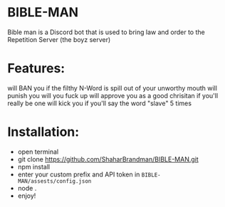 # BIBLE-MAN

Bible man is a Discord bot that is used to bring law and order to the Repetition Server (the boyz server)

# Features:
  will BAN you if the filthy N-Word is spill out of your unworthy mouth
  will punish you will you fuck up
  will approve you as a good chrisitan if you'll really be one
  will kick you if you'll say the word "slave" 5 times

# Installation:
  - open terminal
  - git clone https://github.com/ShaharBrandman/BIBLE-MAN.git
  - npm install
  - enter your custom prefix and API token in `BIBLE-MAN/assests/config.json`
  - node .
  - enjoy!
